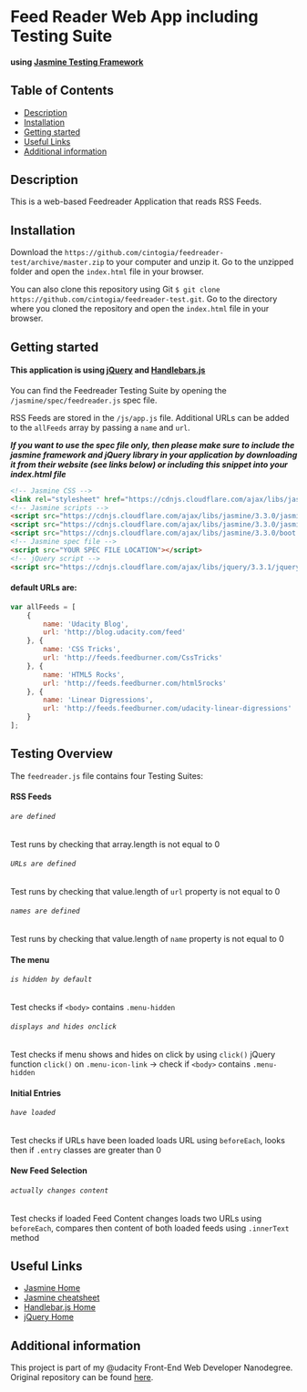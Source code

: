 # Feed Reader Web App including Testing Suite
#### using [Jasmine Testing Framework](https://github.com/jasmine/jasmine)

## Table of Contents

* [Description](#description)
* [Installation](#installation)
* [Getting started](#getting-started)
* [Useful Links](#useful-links)
* [Additional information](#additional-information)

## Description

This is a web-based Feedreader Application that reads RSS Feeds.

## Installation

Download the `https://github.com/cintogia/feedreader-test/archive/master.zip` to your computer and unzip it. Go to the unzipped folder and open the `index.html` file in your browser.

You can also clone this repository using Git `$ git clone https://github.com/cintogia/feedreader-test.git`. Go to the directory where you cloned the repository and open the `index.html` file in your browser.

## Getting started

#### This application is using [jQuery](https://github.com/jquery/jquery) and [Handlebars.js](https://github.com/wycats/handlebars.js/)

You can find the Feedreader Testing Suite by opening the `/jasmine/spec/feedreader.js` spec file.

RSS Feeds are stored in the `/js/app.js` file. Additional URLs can be added to the `allFeeds` array by passing a `name` and `url`.

***If you want to use the spec file only, then please make sure to include the jasmine framework and jQuery library in your application by downloading it from their website (see links below) or including this snippet into your index.html file***

```html
<!-- Jasmine CSS -->
<link rel="stylesheet" href="https://cdnjs.cloudflare.com/ajax/libs/jasmine/3.3.0/jasmine.min.css">
<!-- Jasmine scripts -->
<script src="https://cdnjs.cloudflare.com/ajax/libs/jasmine/3.3.0/jasmine.min.js"></script>
<script src="https://cdnjs.cloudflare.com/ajax/libs/jasmine/3.3.0/jasmine-html.min.js"></script>
<script src="https://cdnjs.cloudflare.com/ajax/libs/jasmine/3.3.0/boot.min.js"></script>
<!-- Jasmine spec file -->
<script src="YOUR SPEC FILE LOCATION"></script>
<!-- jQuery script -->
<script src="https://cdnjs.cloudflare.com/ajax/libs/jquery/3.3.1/jquery.min.js"></script>
```

#### default URLs are:

```javascript
var allFeeds = [
    {
        name: 'Udacity Blog',
        url: 'http://blog.udacity.com/feed'
    }, {
        name: 'CSS Tricks',
        url: 'http://feeds.feedburner.com/CssTricks'
    }, {
        name: 'HTML5 Rocks',
        url: 'http://feeds.feedburner.com/html5rocks'
    }, {
        name: 'Linear Digressions',
        url: 'http://feeds.feedburner.com/udacity-linear-digressions'
    }
];
```

## Testing Overview

The `feedreader.js` file contains four Testing Suites:

#### RSS Feeds
###### `are defined`
Test runs by checking that array.length is not equal to 0

###### `URLs are defined`
Test runs by checking that value.length of `url` property is not equal to 0

###### `names are defined`
Test runs by checking that value.length of `name` property is not equal to 0

#### The menu
###### `is hidden by default`
Test checks if `<body>` contains `.menu-hidden`

###### `displays and hides onclick`
Test checks if menu shows and hides on click by using `click()` jQuery function
`click()` on `.menu-icon-link` -> check if `<body>` contains `.menu-hidden`

#### Initial Entries
###### `have loaded`
Test checks if URLs have been loaded
loads URL using `beforeEach`, looks then if `.entry` classes are greater than 0

#### New Feed Selection
###### `actually changes content`
Test checks if loaded Feed Content changes
loads two URLs using `beforeEach`, compares then content of both loaded feeds using `.innerText` method

## Useful Links

 * [Jasmine Home](https://jasmine.github.io/)
 * [Jasmine cheatsheet](https://devhints.io/jasmine)
 * [Handlebar.js Home](https://handlebarsjs.com/)
 * [jQuery Home](https://jquery.com/)

## Additional information

This project is part of my @udacity Front-End Web Developer Nanodegree. Original repository can be found [here](https://github.com/udacity/frontend-nanodegree-feedreader).